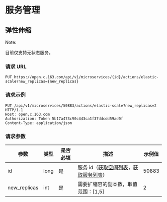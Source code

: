 # 服务管理

## 弹性伸缩

<span>Note:</span><div class="alertContent">目前仅支持无状态服务。</div>

### 请求 URL

`PUT https://open.c.163.com/api/v1/microservices/{id}/actions/elastic-scale?new_replicas={new_replicas}`

### 请求示例

```http
PUT /api/v1/microservices/50883/actions/elastic-scale?new_replicas=2 HTTP/1.1
Host: open.c.163.com
Authorization: Token 5b17a473c90c443ca1f37ddcdd59ad0f
Content-Type: application/json
```

### 请求参数

|     参数     | 类型 | 是否必填 |                                  描述                                 | 示例值 |
|--------------|------|----------|-----------------------------------------------------------------------|--------|
| id           | long | 是       | 服务 id（[获取空间列表](http://59.111.120.124/?http#9-2)，[获取服务列表](http://59.111.120.124/?http#9-6)） |  50883 |
| new_replicas | int  | 是       | 需要扩缩容的副本数，取值范围：[1,5]                                   |      2 |

